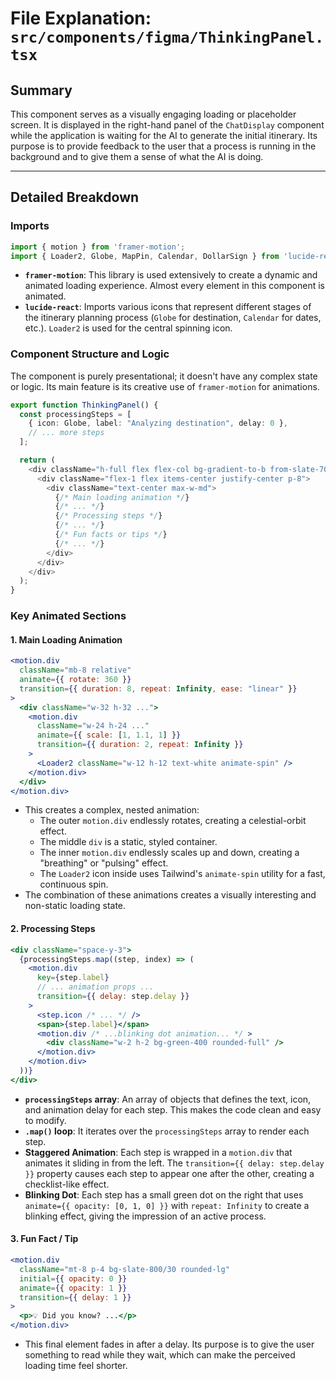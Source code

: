 # File Explanation: `src/components/figma/ThinkingPanel.tsx`

## Summary

This component serves as a visually engaging loading or placeholder screen. It is displayed in the right-hand panel of the `ChatDisplay` component while the application is waiting for the AI to generate the initial itinerary. Its purpose is to provide feedback to the user that a process is running in the background and to give them a sense of what the AI is doing.

---

## Detailed Breakdown

### Imports

```typescript
import { motion } from 'framer-motion';
import { Loader2, Globe, MapPin, Calendar, DollarSign } from 'lucide-react';
```
- **`framer-motion`**: This library is used extensively to create a dynamic and animated loading experience. Almost every element in this component is animated.
- **`lucide-react`**: Imports various icons that represent different stages of the itinerary planning process (`Globe` for destination, `Calendar` for dates, etc.). `Loader2` is used for the central spinning icon.

### Component Structure and Logic

The component is purely presentational; it doesn't have any complex state or logic. Its main feature is its creative use of `framer-motion` for animations.

```typescript
export function ThinkingPanel() {
  const processingSteps = [
    { icon: Globe, label: "Analyzing destination", delay: 0 },
    // ... more steps
  ];

  return (
    <div className="h-full flex flex-col bg-gradient-to-b from-slate-700 via-slate-800 to-slate-900">
      <div className="flex-1 flex items-center justify-center p-8">
        <div className="text-center max-w-md">
          {/* Main loading animation */}
          {/* ... */}
          {/* Processing steps */}
          {/* ... */}
          {/* Fun facts or tips */}
          {/* ... */}
        </div>
      </div>
    </div>
  );
}
```

### Key Animated Sections

#### 1. Main Loading Animation

```jsx
<motion.div
  className="mb-8 relative"
  animate={{ rotate: 360 }}
  transition={{ duration: 8, repeat: Infinity, ease: "linear" }}
>
  <div className="w-32 h-32 ...">
    <motion.div
      className="w-24 h-24 ..."
      animate={{ scale: [1, 1.1, 1] }}
      transition={{ duration: 2, repeat: Infinity }}
    >
      <Loader2 className="w-12 h-12 text-white animate-spin" />
    </motion.div>
  </div>
</motion.div>
```
- This creates a complex, nested animation:
    - The outer `motion.div` endlessly rotates, creating a celestial-orbit effect.
    - The middle `div` is a static, styled container.
    - The inner `motion.div` endlessly scales up and down, creating a "breathing" or "pulsing" effect.
    - The `Loader2` icon inside uses Tailwind's `animate-spin` utility for a fast, continuous spin.
- The combination of these animations creates a visually interesting and non-static loading state.

#### 2. Processing Steps

```jsx
<div className="space-y-3">
  {processingSteps.map((step, index) => (
    <motion.div
      key={step.label}
      // ... animation props ...
      transition={{ delay: step.delay }}
    >
      <step.icon /* ... */ />
      <span>{step.label}</span>
      <motion.div /* ...blinking dot animation... */ >
        <div className="w-2 h-2 bg-green-400 rounded-full" />
      </motion.div>
    </motion.div>
  ))}
</div>
```
- **`processingSteps` array**: An array of objects that defines the text, icon, and animation delay for each step. This makes the code clean and easy to modify.
- **`.map()` loop**: It iterates over the `processingSteps` array to render each step.
- **Staggered Animation**: Each step is wrapped in a `motion.div` that animates it sliding in from the left. The `transition={{ delay: step.delay }}` property causes each step to appear one after the other, creating a checklist-like effect.
- **Blinking Dot**: Each step has a small green dot on the right that uses `animate={{ opacity: [0, 1, 0] }}` with `repeat: Infinity` to create a blinking effect, giving the impression of an active process.

#### 3. Fun Fact / Tip

```jsx
<motion.div
  className="mt-8 p-4 bg-slate-800/30 rounded-lg"
  initial={{ opacity: 0 }}
  animate={{ opacity: 1 }}
  transition={{ delay: 1 }}
>
  <p>💡 Did you know? ...</p>
</motion.div>
```
- This final element fades in after a delay. Its purpose is to give the user something to read while they wait, which can make the perceived loading time feel shorter.